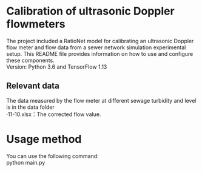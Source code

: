 Calibration of ultrasonic Doppler flowmeters
==================

The project included a RatioNet model for calibrating an ultrasonic Doppler flow meter and flow data from a sewer network simulation experimental setup. This README file provides information on how to use and configure these components.
<br>Version: Python 3.6 and TensorFlow 1.13

Relevant data
------------

The data measured by the flow meter at different sewage turbidity and level is in the data folder
<br>·11-10.xlsx：The corrected flow value.

Usage method
============
You can use the following command:<br>python main.py

